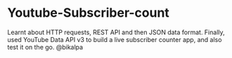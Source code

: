 # Youtube-Subscriber-count

Learnt about HTTP requests, REST API and then JSON data format. Finally,  used YouTube Data API v3 to build a live subscriber counter app, and also test it on the go.
  @bikalpa
